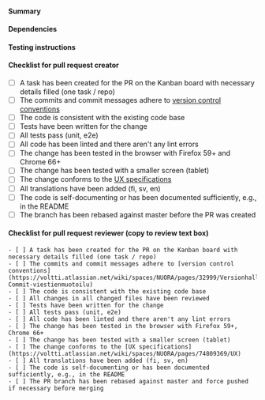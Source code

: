 #### Summary
<!-- Describe the change, including rationale and design decisions (not just what but also why) -->

#### Dependencies
<!-- Describe the dependencies the change has on other repositories, pull requests etc. -->

#### Testing instructions
<!-- Describe how the change can be tested, e.g., steps and tools to use -->

#### Checklist for pull request creator
<!-- Check that the necessary steps have been done before the PR is created -->

- [ ] A task has been created for the PR on the Kanban board with necessary details filled (one task / repo)
- [ ] The commits and commit messages adhere to [version control conventions](https://voltti.atlassian.net/wiki/spaces/NUORA/pages/32999/Versionhallintak+yt+nn+t#Versionhallintak%C3%A4yt%C3%A4nn%C3%B6t-Commit-viestienmuotoilu)
- [ ] The code is consistent with the existing code base
- [ ] Tests have been written for the change
- [ ] All tests pass (unit, e2e)
- [ ] All code has been linted and there aren't any lint errors
- [ ] The change has been tested in the browser with Firefox 59+ and Chrome 66+
- [ ] The change has been tested with a smaller screen (tablet)
- [ ] The change conforms to the [UX specifications](https://voltti.atlassian.net/wiki/spaces/NUORA/pages/74809369/UX)
- [ ] All translations have been added (fi, sv, en)
- [ ] The code is self-documenting or has been documented sufficiently, e.g., in the README
- [ ] The branch has been rebased against master before the PR was created

#### Checklist for pull request reviewer (copy to review text box)
<!-- Check that the necessary steps have been done in the review. Copy the template beneath for the review. -->

```
- [ ] A task has been created for the PR on the Kanban board with necessary details filled (one task / repo)
- [ ] The commits and commit messages adhere to [version control conventions](https://voltti.atlassian.net/wiki/spaces/NUORA/pages/32999/Versionhallintak+yt+nn+t#Versionhallintak%C3%A4yt%C3%A4nn%C3%B6t-Commit-viestienmuotoilu)
- [ ] The code is consistent with the existing code base
- [ ] All changes in all changed files have been reviewed
- [ ] Tests have been written for the change
- [ ] All tests pass (unit, e2e)
- [ ] All code has been linted and there aren't any lint errors
- [ ] The change has been tested in the browser with Firefox 59+, Chrome 66+
- [ ] The change has been tested with a smaller screen (tablet)
- [ ] The change conforms to the [UX specifications](https://voltti.atlassian.net/wiki/spaces/NUORA/pages/74809369/UX)
- [ ] All translations have been added (fi, sv, en)
- [ ] The code is self-documenting or has been documented sufficiently, e.g., in the README
- [ ] The PR branch has been rebased against master and force pushed if necessary before merging
```
